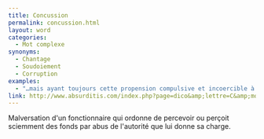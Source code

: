 ```yaml
---
title: Concussion
permalink: concussion.html
layout: word
categories:
  - Mot complexe
synonyms:
  - Chantage
  - Soudoiement
  - Corruption
examples:
  - "…mais ayant toujours cette propension compulsive et incoercible à quelque malversation, prévarication et autre concussion, la prudence est de mise."
link: http://www.absurditis.com/index.php?page=dico&amp;lettre=C&amp;mot=Concussion
---
```


Malversation d'un fonctionnaire qui ordonne de percevoir ou perçoit sciemment des fonds par abus de l'autorité que lui donne sa charge.

